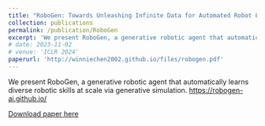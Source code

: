 ```yaml
---
title: "RoboGen: Towards Unleashing Infinite Data for Automated Robot Learning via Generative Simulation"
collection: publications
permalink: /publication/RoboGen
excerpt: 'We present RoboGen, a generative robotic agent that automatically learns diverse robotic skills at scale via generative simulation.'
# date: 2023-11-02
# venue: 'ICLR 2024'
paperurl: 'http://winniechen2002.github.io/files/robogen.pdf'
---
```

We present RoboGen, a generative robotic agent that automatically learns diverse robotic skills at scale via generative simulation. https://robogen-ai.github.io/

[Download paper here](http://winniechen2002.github.io/files/robogen.pdf)
